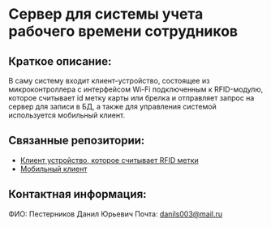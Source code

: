 # Сервер для системы учета рабочего времени сотрудников
## Краткое описание:
В саму систему входит клиент-устройство, состоящее из микроконтроллера с интерфейсом Wi-Fi подключенным к RFID-модулю, которое считывает id метку карты или брелка и отправляет запрос на сервер для записи в БД, а также для управления системой используется мобильный клиент.
## Связанные репозитории:
+ [Клиент устройство, которое считывает RFID метки](https://github.com/E6L1PS/attendance-system-client-esp8266)
+ [Мобильный клиент](https://github.com/E6L1PS/attendance-system-mobile)
## Контактная информация:
ФИО: Пестерников Данил Юрьевич
Почта: danils003@mail.ru

